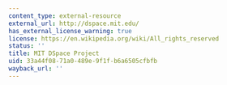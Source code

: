 ```yaml
---
content_type: external-resource
external_url: http://dspace.mit.edu/
has_external_license_warning: true
license: https://en.wikipedia.org/wiki/All_rights_reserved
status: ''
title: MIT DSpace Project
uid: 33a44f08-71a0-489e-9f1f-b6a6505cfbfb
wayback_url: ''
---
```

